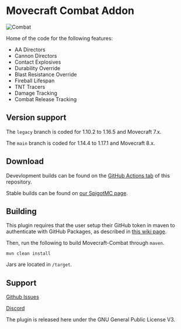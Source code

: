 # Movecraft Combat Addon
![Combat](https://github.com/TylerS1066/Movecraft-Combat/actions/workflows/maven.yml/badge.svg)

Home of the code for the following features:
 - AA Directors
 - Cannon Directors
 - Contact Explosives
 - Durability Override
 - Blast Resistance Override
 - Fireball Lifespan
 - TNT Tracers
 - Damage Tracking
 - Combat Release Tracking

## Version support
The `legacy` branch is coded for 1.10.2 to 1.16.5 and Movecraft 7.x.

The `main` branch is coded for 1.14.4 to 1.17.1 and Movecraft 8.x.

## Download
Devevlopment builds can be found on the [GitHub Actions tab](https://github.com/TylerS1066/Movecraft-Combat/actions) of this repository.

Stable builds can be found on [our SpigotMC page](https://www.spigotmc.org/resources/movecraft-combat.81574/).

## Building
This plugin requires that the user setup their GitHub token in maven to authenticate with GitHub Packages, as described in [this wiki page](https://github.com/APDevTeam/Movecraft/wiki/Documentation).

Then, run the following to build Movecraft-Combat through `maven`.
```
mvn clean install
```
Jars are located in `/target`.


## Support
[Github Issues](https://github.com/TylerS1066/Movecraft-Combat/issues)

[Discord](http://bit.ly/JoinAP-Dev)

The plugin is released here under the GNU General Public License V3. 

